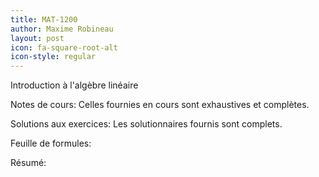 ```yaml
---
title: MAT-1200
author: Maxime Robineau
layout: post
icon: fa-square-root-alt
icon-style: regular
---
```

Introduction à l'algèbre linéaire

Notes de cours: Celles fournies en cours sont exhaustives et complètes.

Solutions aux exercices: Les solutionnaires fournis sont complets.

Feuille de formules:

Résumé:
